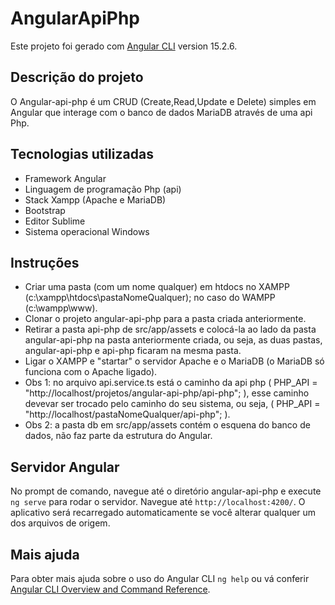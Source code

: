 # AngularApiPhp

Este projeto foi gerado com [Angular CLI](https://github.com/angular/angular-cli) version 15.2.6. 

## Descrição do projeto

O Angular-api-php é um CRUD (Create,Read,Update e Delete) simples em Angular que interage com o banco de dados MariaDB através de uma api Php. 

## Tecnologias utilizadas

* Framework Angular 
* Linguagem de programação Php (api)
* Stack Xampp (Apache e MariaDB)
* Bootstrap
* Editor Sublime
* Sistema operacional Windows

## Instruções

* Criar uma pasta (com um nome qualquer) em htdocs no XAMPP (c:\xampp\htdocs\pastaNomeQualquer); no caso do WAMPP (c:\wampp\www).
* Clonar o projeto angular-api-php para a pasta criada anteriormente.
* Retirar a pasta api-php de src/app/assets e colocá-la ao lado da pasta angular-api-php na pasta anteriormente criada, ou seja, as duas pastas, angular-api-php e api-php ficaram na mesma pasta.
* Ligar o XAMPP e "startar" o servidor Apache e o MariaDB (o MariaDB só funciona com o Apache ligado).
* Obs 1: no arquivo api.service.ts está o caminho da api php ( PHP_API = "http://localhost/projetos/angular-api-php/api-php"; ), esse caminho devevar ser trocado pelo caminho do seu sistema, ou seja, ( PHP_API = "http://localhost/pastaNomeQualquer/api-php"; ).
* Obs 2: a pasta db em src/app/assets contém o esquena do banco de dados, não faz parte da estrutura do Angular.

## Servidor Angular

No prompt de comando, navegue até o diretório angular-api-php e execute `ng serve` para rodar o servidor. Navegue até `http://localhost:4200/`. O aplicativo será recarregado automaticamente se você alterar qualquer um dos arquivos de origem.

## Mais ajuda

Para obter mais ajuda sobre o uso do Angular CLI `ng help` ou vá conferir [Angular CLI Overview and Command Reference](https://angular.io/cli).



